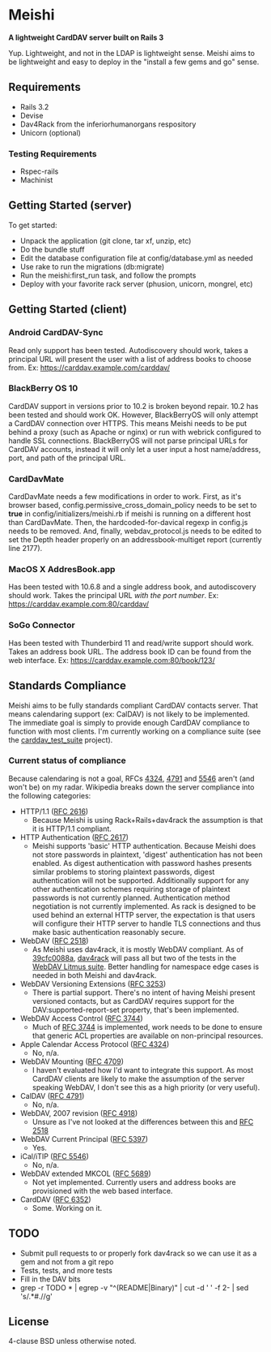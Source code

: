 # Meishi

__A lightweight CardDAV server built on Rails 3__

Yup.  Lightweight, and not in the LDAP is lightweight sense.  Meishi aims to be lightweight and easy to deploy in the "install a few gems and go" sense.

## Requirements

* Rails 3.2
* Devise
* Dav4Rack from the inferiorhumanorgans respository
* Unicorn (optional)

### Testing Requirements
* Rspec-rails
* Machinist

## Getting Started (server)

To get started:

* Unpack the application (git clone, tar xf, unzip, etc)
* Do the bundle stuff
* Edit the database configuration file at config/database.yml as needed
* Use rake to run the migrations (db:migrate)
* Run the meishi:first_run task, and follow the prompts
* Deploy with your favorite rack server (phusion, unicorn, mongrel, etc)

## Getting Started (client)

### Android CardDAV-Sync

Read only support has been tested.  Autodiscovery should work, takes a principal URL will present the user with a list of address books to choose from.  Ex: https://carddav.example.com/carddav/

### BlackBerry OS 10

CardDAV support in versions prior to 10.2 is broken beyond repair.  10.2 has been tested and should work OK.  However, BlackBerryOS will only attempt a CardDAV connection over HTTPS.  This means Meishi needs to be put behind a proxy (such as Apache or nginx) or run with webrick configured to handle SSL connections.  BlackBerryOS will not parse principal URLs for CardDAV accounts, instead it will only let a user input a host name/address, port, and path of the principal URL.

### CardDavMate

CardDavMate needs a few modifications in order to work.  First, as it's
browser based, config.permissive_cross_domain_policy needs to be set to
**true** in config/initializers/meishi.rb if meishi is running on a different
host than CardDavMate.  Then, the hardcoded-for-davical regexp in config.js
needs to be removed.  And, finally, webdav_protocol.js needs to be edited to
set the Depth header properly on an addressbook-multiget report (currently
line 2177).

### MacOS X AddresBook.app

Has been tested with 10.6.8 and a single address book, and autodiscovery should work.  Takes the principal URL *with the port number*. Ex: https://carddav.example.com:80/carddav/

### SoGo Connector

Has been tested with Thunderbird 11 and read/write support should work.  Takes an address book URL.  The address book ID can be found from the web interface.  Ex:  https://carddav.example.com:80/book/123/

## Standards Compliance

Meishi aims to be fully standards compliant CardDAV contacts server.  That means calendaring support (ex: CalDAV) is not likely to be implemented.  The immediate goal is simply to provide enough CardDAV compliance to function with most clients.  I'm currently working on a compliance suite (see the [carddav_test_suite](https://github.com/inferiorhumanorgans/carddav_test_suite) project).

### Current status of compliance

Because calendaring is not a goal, RFCs [4324](http://tools.ietf.org/html/rfc4324), [4791](http://tools.ietf.org/html/rfc4791) and [5546](http://tools.ietf.org/html/rfc5546) aren't (and won't be) on my radar.  Wikipedia breaks down the server compliance into the following categories:

* HTTP/1.1 ([RFC 2616](http://tools.ietf.org/html/rfc2616))
  - Because Meishi is using Rack+Rails+dav4rack the assumption is that it is HTTP/1.1 compliant.
* HTTP Authentication ([RFC 2617](http://tools.ietf.org/html/rfc2617))
  - Meishi supports 'basic' HTTP authentication.  Because Meishi does not store passwords in plaintext, 'digest'
  authentication has not been enabled.  As digest authentication with password hashes presents similar problems to storing 
  plaintext passwords, digest authentication will not be supported.  Additionally support for any other authentication 
  schemes requiring storage of plaintext passwords is not currently planned.  Authentication method negotiation is not 
  currently implemented.  As rack is designed to be used behind an external HTTP server, the expectation is that users will 
  configure their HTTP server to handle TLS connections and thus make basic authentication 
  reasonably secure.
* WebDAV ([RFC 2518](http://tools.ietf.org/html/rfc2518))
  - As Meishi uses dav4rack, it is mostly WebDAV compliant.  As of [39cfc0088a](https://github.com/inferiorhumanorgans/dav4rack/commit/39cfc0088a), [dav4rack](https://github.com/inferiorhumanorgans/dav4rack) will pass all but two of the tests
  in the [WebDAV Litmus suite](http://www.webdav.org/neon/litmus/).  Better handling for namespace edge cases is needed in both Meishi and dav4rack.
* WebDAV Versioning Extensions ([RFC 3253](http://tools.ietf.org/html/rfc3253))
  - There is partial support.  There's no intent of having Meishi present versioned contacts, but as CardDAV requires
  support for the DAV:supported-report-set property, that's been implemented.
* WebDAV Access Control ([RFC 3744](http://tools.ietf.org/html/rfc3744))
  - Much of [RFC 3744](http://tools.ietf.org/html/rfc3744) is implemented, work needs to be done to ensure that generic ACL properties are available on 
  non-principal resources.
* Apple Calendar Access Protocol ([RFC 4324](http://tools.ietf.org/html/rfc4324))
  - No, n/a.
* WebDAV Mounting ([RFC 4709](http://tools.ietf.org/html/rfc4709))
  - I haven't evaluated how I'd want to integrate this support.  As most CardDAV clients are likely to make the assumption
  of the server speaking WebDAV, I don't see this as a high priority (or very useful).
* CalDAV ([RFC 4791](http://tools.ietf.org/html/rfc4791))
  - No, n/a.
* WebDAV, 2007 revision ([RFC 4918](http://tools.ietf.org/html/rfc4918))
  - Unsure as I've not looked at the differences between this and [RFC 2518](http://tools.ietf.org/html/rfc5546)
* WebDAV Current Principal ([RFC 5397](http://tools.ietf.org/html/rfc5397))
  - Yes.
* iCal/iTIP ([RFC 5546](http://tools.ietf.org/html/rfc5546))
  - No, n/a.
* WebDAV extended MKCOL ([RFC 5689](http://tools.ietf.org/html/rfc5689))
  - Not yet implemented.  Currently users and address books are provisioned with the web based interface.
* CardDAV ([RFC 6352](http://tools.ietf.org/html/rfc6352))
  - Some.  Working on it.

## TODO

* Submit pull requests to or properly fork dav4rack so we can use it as a gem and not from a git repo
* Tests, tests, and more tests
* Fill in the DAV bits
* grep -r TODO * | egrep -v "^(README|Binary)" | cut -d ' ' -f 2- | sed 's/.*#.//g'

## License

4-clause BSD unless otherwise noted.